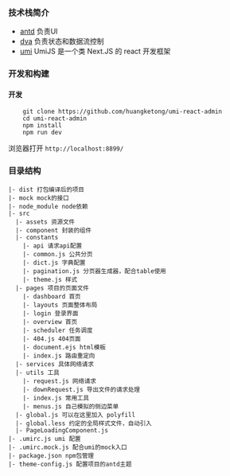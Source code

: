 
### 技术栈简介

- [antd](https://ant.design/index-cn) 负责UI
- [dva](https://github.com/dvajs/dva) 负责状态和数据流控制
- [umi](https://umijs.org/guide/) UmiJS 是一个类 Next.JS 的 react 开发框架




### 开发和构建

#### 开发
```
    git clone https://github.com/huangketong/umi-react-admin
    cd umi-react-admin
    npm install 
    npm run dev
```
浏览器打开 `http://localhost:8899/`

### 目录结构
```
|- dist 打包编译后的项目
|- mock mock的接口
|- node_module node依赖
|- src 
  |- assets 资源文件
  |- component 封装的组件
  |- constants 
    |- api 请求api配置
    |- common.js 公共分页
    |- dict.js 字典配置
    |- pagination.js 分页器生成器，配合table使用
    |- theme.js 样式
  |- pages 项目的页面文件
    |- dashboard 首页
    |- layouts 页面整体布局
    |- login 登录界面
    |- overview 首页
    |- scheduler 任务调度
    |- 404.js 404页面
    |- document.ejs html模板
    |- index.js 路由重定向
  |- services 具体网络请求
  |- utils 工具
    |- request.js 网络请求
    |- downRequest.js 导出文件的请求处理
    |- index.js 常用工具
    |- menus.js 自己模拟的侧边菜单
  |- global.js 可以在这里加入 polyfill
  |- global.less 约定的全局样式文件，自动引入
  |- PageLoadingComponent.js 
|- .umirc.js umi 配置
|- .umirc.mock.js 配合umi的mock入口
|- package.json npm包管理
|- theme-config.js 配置项目的antd主题
```